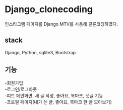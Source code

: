 # Django_clonecoding
인스타그램 페이지를 Django MTV를 사용해 클론코딩하였다.  
## stack
Django, Python, sqlite3, Bootstrap  

## 기능  
-회원가입  
-로그인/로그아웃  
-피드 메인화면, 새 글 작성, 좋아요, 북마크, 댓글 기능   
-프로필 페이지(내가 쓴 글, 좋아요, 북마크 한 글 모아보기)  
